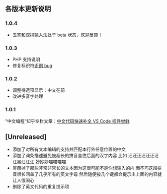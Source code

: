## 各版本更新说明

### 1.0.4

- 五笔和双拼输入法处于 beta 状态，欢迎反馈！

### 1.0.3

- PHP 支持说明
- 修复标识符[识别 bug](https://github.com/program-in-chinese/vscode_Chinese_Input_Assistant/issues/8)

### 1.0.2

- 调整待选项显示：中文在前
- 改进多音字处理

### 1.0.1

“中文编程”知乎专栏文章：[中文代码快速补全 VS Code 插件尝鲜](https://zhuanlan.zhihu.com/p/138708196)

## [Unreleased]

- 添加了对所有文本编辑的支持并匹配本行外任意位置的中文
- 添加了词条描述避免被超长的拼音盖住后面的汉字内容 比如 汪汪汪汪汪汪汪汪黑汪汪汪 妙妙妙喵喵喵喵
- 屏蔽掉了那些非常非常长的文本因为这很可能不是你想输入的内 而不巧这段拼音很长涵盖了几乎所有的英文字母 然后随便按几个键都会提示出上面的内容就让人很闹心
- 删除了英文代码的重复提示项